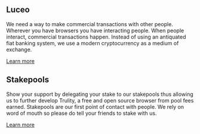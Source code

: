 <section id="solutions">
    <div class="container">
        <div class="row">
            <div class="col-md-offset-1 col-md-4 col-xs-offset-2 col-xs-8">
                <div class="text-center">
                    <h2 class="text_blue fractal_blue">Luceo</h2>
                    <p>
                        We need a way to make commercial transactions with other people. Wherever you have browsers you have interacting people. When people interact, commercial transactions happen. Instead of using an antiquated fiat banking system, we use a modern cryptocurrency as a medium of exchange.
                    </p>
                    <a class="" href="/luceo/">Learn more</a>
                </div>
            </div>
            <div class="col-md-offset-2 col-md-4 col-xs-offset-2 col-xs-8">
                <div class="text-center">
                    <h2 class="text_blue fractal_blue">Stakepools</h2>
                    <p>
                        Show your support by delegating your stake to our stakepools thus allowing us to further develop Trulity, a free and open source browser from pool fees earned. Stakepools are our first point of contact with people. We rely on word of mouth so please do tell your friends to stake with us.
                    </p>
                    <a class="" href="/stake-pool/">Learn more</a>
                </div>
            </div>
        </div>
    </div>
</section>
